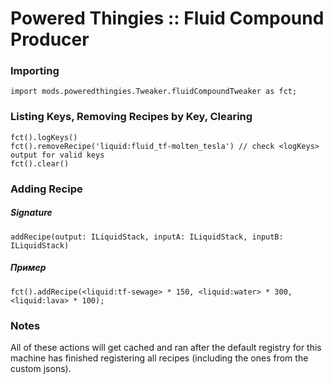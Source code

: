 # Powered Thingies :: Fluid Compound Producer

### Importing
```zenscript
import mods.poweredthingies.Tweaker.fluidCompoundTweaker as fct;
```

### Listing Keys, Removing Recipes by Key, Clearing
```zenscript
fct().logKeys()
fct().removeRecipe('liquid:fluid_tf-molten_tesla') // check <logKeys> output for valid keys
fct().clear()
```

### Adding Recipe
##### Signature
```zenscript
addRecipe(output: ILiquidStack, inputA: ILiquidStack, inputB: ILiquidStack)
```
##### Пример
```zenscript
fct().addRecipe(<liquid:tf-sewage> * 150, <liquid:water> * 300, <liquid:lava> * 100);
```

### Notes
All of these actions will get cached and ran after the default registry for this machine has finished registering all recipes (including the ones from the custom jsons).